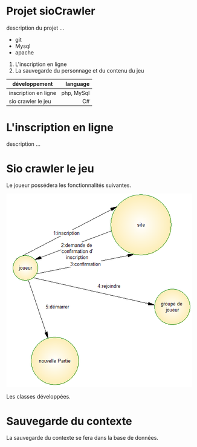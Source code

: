 # Projet sioCrawler #

description du projet ...

* git 
* Mysql
* apache

1. L'inscription en ligne
2. La sauvegarde du personnage et du contenu du jeu

|	développement	  |	language	|
|---------------------|------------:|
|inscription en ligne | php, MySql  |                   
|sio crawler le jeu   |  C#         | 


# L'inscription en ligne #

description ...

# Sio crawler le jeu #

Le joueur possédera les fonctionnalités suivantes.

![acteurFluxInscription.PNG](https://github.com/stanislasveronical/sioCrawler/blob/master/acteurFluxInscription.PNG)

Les classes développées.


# Sauvegarde du contexte #

La sauvegarde du contexte se fera dans la base de données.